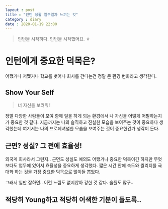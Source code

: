 ```yaml
---
layout : post
title : "인턴 생활 일주일차 느끼는 것"
category : diary
date : 2020-01-19 22:00
---
```


> 인턴을 시작하다.
인턴을 시작했어요. ㅎ


# 인턴에게 중요한 덕목은?

어쨌거나 저쨌거나 학교를 벗어나 회사를 간다는건 정말 큰 환경 변화라고 생각한다.


## Show Your Self

> 너 자신을 보려줘!

정말 다양한 사람들이 모여 함께 일을 하게 되는 환경에서 나 자신을 어떻게 어필하는지가 중요한 것 같다.
지금까지는 나의 솔직하고 진실한 모습을 보여주는 것이 중요하다 생각했는데
여기서는 나의 프로페셔널한 모습을 보여주는 것이 중요한건가 생각이 든다.

## 근면? 성실? 그 전에 효율성!

외국계 회사라서 그런지.. 근면도 성실도 예의도 어쨌거나 중요한 덕목이긴 하지만 무엇보다도 업무에 있어서 효율성을 중요하게 생각했다.
짧은 시간 안에 속도와 퀄리티를 극대화 하는 것을 가장 중요한 덕목으로 많이들 뽑았다.

그래서 일만 잘하면.. 이런 느낌도 없지않아 강한 것 같다. 솔플도 많구..


## 적당히 Young하고 적당히 어색한 기분이 들도록..




